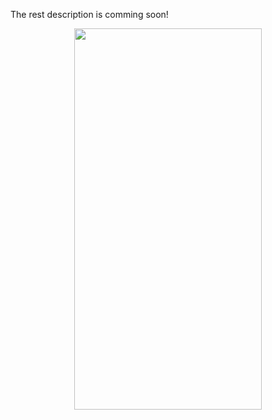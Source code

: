 The rest description is comming soon!
<p align="center">
  <img src="github/flutter_instagram_client.gif" width="300" height="610">
</p
